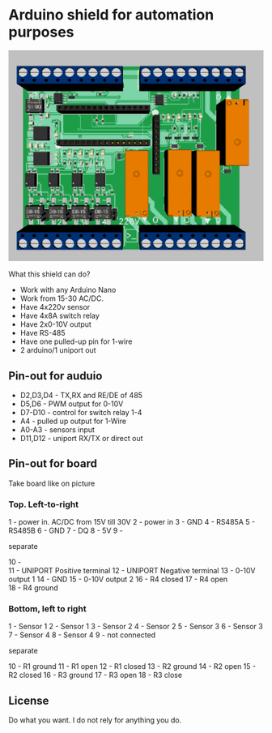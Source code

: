 # Arduino shield for automation purposes

![alt text](https://raw.githubusercontent.com/kiltum/arduino/master/3dmodel.png "How it should look")

What this shield can do?
- Work with any Arduino Nano
- Work from 15-30 AC/DC. 
- Have 4x220v sensor
- Have 4x8A switch relay
- Have 2x0-10V output
- Have RS-485
- Have one pulled-up pin for 1-wire
- 2 arduino/1 uniport out

## Pin-out for auduio

- D2,D3,D4 - TX,RX and RE/DE of 485
- D5,D6 - PWM output for 0-10V
- D7-D10 - control for switch relay 1-4
- A4 - pulled up output for 1-Wire
- A0-A3 - sensors input
- D11,D12 - uniport RX/TX or direct out

## Pin-out for board

Take board like on picture

### Top. Left-to-right

1 - power in. AC/DC from 15V till 30V
2 - power in
3 - GND
4 - RS485A
5 - RS485B
6 - GND
7 - DQ
8 - 5V
9 - 

separate

10 -  
11 - UNIPORT Positive terminal 
12 - UNIPORT Negative terminal
13 - 0-10V output 1
14 - GND
15 - 0-10V output 2
16 - R4 closed
17 - R4 open	
18 - R4 ground

### Bottom, left to right

1 - Sensor 1
2 - Sensor 1
3 - Sensor 2
4 - Sensor 2
5 - Sensor 3
6 - Sensor 3
7 - Sensor 4
8 - Sensor 4
9 - not connected

separate

10 - R1 ground
11 - R1 open
12 - R1 closed
13 - R2 ground 
14 - R2 open
15 - R2 closed
16 - R3 ground
17 - R3 open
18 - R3 close

## License

Do what you want. I do not rely for anything you do. 

